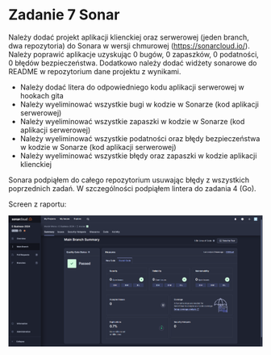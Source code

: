 # Zadanie 7 Sonar

Należy dodać projekt aplikacji klienckiej oraz serwerowej (jeden branch, dwa repozytoria) do Sonara w wersji chmurowej (https://sonarcloud.io/). Należy poprawić aplikacje uzyskując 0 bugów, 0 zapaszków, 0 podatności, 0 błędów bezpieczeństwa. Dodatkowo należy dodać widżety sonarowe do README w repozytorium dane projektu z wynikami.

- Należy dodać litera do odpowiedniego kodu aplikacji serwerowej w hookach gita
- Należy wyeliminować wszystkie bugi w kodzie w Sonarze (kod aplikacji serwerowej)
- Należy wyeliminować wszystkie zapaszki w kodzie w Sonarze (kod aplikacji serwerowej)
- Należy wyeliminować wszystkie podatności oraz błędy bezpieczeństwa w kodzie w Sonarze (kod aplikacji serwerowej)
- Należy wyeliminować wszystkie błędy oraz zapaszki w kodzie aplikacji klienckiej

Sonara podpiąłem do całego repozytorium usuwając błędy z wszystkich poprzednich zadań. W szczególności podpiąłem lintera do zadania 4 (Go).

Screen z raportu:

![](../demos/lab7.png)